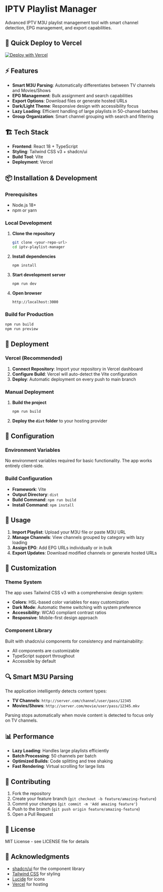 # IPTV Playlist Manager

Advanced IPTV M3U playlist management tool with smart channel detection, EPG management, and export capabilities.

## 🚀 Quick Deploy to Vercel

[![Deploy with Vercel](https://vercel.com/button)](https://vercel.com/new/clone?repository-url=https://github.com/DigiSynthesis/iptv-playlist-manager)

## ⚡ Features

- **Smart M3U Parsing**: Automatically differentiates between TV channels and Movies/Shows
- **EPG Management**: Bulk assignment and search capabilities  
- **Export Options**: Download files or generate hosted URLs
- **Dark/Light Theme**: Responsive design with accessibility focus
- **Lazy Loading**: Efficient handling of large playlists in 50-channel batches
- **Group Organization**: Smart channel grouping with search and filtering

## 🏗️ Tech Stack

- **Frontend**: React 18 + TypeScript
- **Styling**: Tailwind CSS v3 + shadcn/ui
- **Build Tool**: Vite
- **Deployment**: Vercel

## 📦 Installation & Development

### Prerequisites
- Node.js 18+ 
- npm or yarn

### Local Development

1. **Clone the repository**
   ```bash
   git clone <your-repo-url>
   cd iptv-playlist-manager
   ```

2. **Install dependencies**
   ```bash
   npm install
   ```

3. **Start development server**
   ```bash
   npm run dev
   ```

4. **Open browser**
   ```
   http://localhost:3000
   ```

### Build for Production

```bash
npm run build
npm run preview
```

## 🚀 Deployment

### Vercel (Recommended)

1. **Connect Repository**: Import your repository in Vercel dashboard
2. **Configure Build**: Vercel will auto-detect the Vite configuration
3. **Deploy**: Automatic deployment on every push to main branch

### Manual Deployment

1. **Build the project**
   ```bash
   npm run build
   ```

2. **Deploy the `dist` folder** to your hosting provider

## 🔧 Configuration

### Environment Variables

No environment variables required for basic functionality. The app works entirely client-side.

### Build Configuration

- **Framework**: Vite
- **Output Directory**: `dist`
- **Build Command**: `npm run build`
- **Install Command**: `npm install`

## 📱 Usage

1. **Import Playlist**: Upload your M3U file or paste M3U URL
2. **Manage Channels**: View channels grouped by category with lazy loading
3. **Assign EPG**: Add EPG URLs individually or in bulk
4. **Export Updates**: Download modified channels or generate hosted URLs

## 🎨 Customization

### Theme System

The app uses Tailwind CSS v3 with a comprehensive design system:

- **Colors**: HSL-based color variables for easy customization
- **Dark Mode**: Automatic theme switching with system preference
- **Accessibility**: WCAG compliant contrast ratios
- **Responsive**: Mobile-first design approach

### Component Library

Built with shadcn/ui components for consistency and maintainability:

- All components are customizable
- TypeScript support throughout
- Accessible by default

## 🔍 Smart M3U Parsing

The application intelligently detects content types:

- **TV Channels**: `http://server.com/channel/user/pass/12345`
- **Movies/Shows**: `http://server.com/movie/user/pass/12345.mkv`

Parsing stops automatically when movie content is detected to focus only on TV channels.

## 📊 Performance

- **Lazy Loading**: Handles large playlists efficiently
- **Batch Processing**: 50 channels per batch
- **Optimized Builds**: Code splitting and tree shaking
- **Fast Rendering**: Virtual scrolling for large lists

## 🤝 Contributing

1. Fork the repository
2. Create your feature branch (`git checkout -b feature/amazing-feature`)
3. Commit your changes (`git commit -m 'Add amazing feature'`)
4. Push to the branch (`git push origin feature/amazing-feature`)
5. Open a Pull Request

## 📄 License

MIT License - see LICENSE file for details

## 🙏 Acknowledgments

- [shadcn/ui](https://ui.shadcn.com/) for the component library
- [Tailwind CSS](https://tailwindcss.com/) for styling
- [Lucide](https://lucide.dev/) for icons
- [Vercel](https://vercel.com/) for hosting